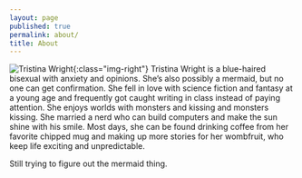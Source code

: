 ```yaml
---
layout: page
published: true
permalink: about/
title: About
---
```








![Tristina Wright]({{site.baseurl}}/media/400Image.png){:class="img-right"}
Tristina Wright is a blue-haired bisexual with anxiety and opinions. She’s also possibly a mermaid, but no one can get confirmation. She fell in love with science fiction and fantasy at a young age and frequently got caught writing in class instead of paying attention. She enjoys worlds with monsters and kissing and monsters kissing. She married a nerd who can build computers and make the sun shine with his smile. Most days, she can be found drinking coffee from her favorite chipped mug and making up more stories for her wombfruit, who keep life exciting and unpredictable.  
  
Still trying to figure out the mermaid thing.
